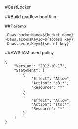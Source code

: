 #CastLocker

##Build
gradlew bootRun

##Params
```
-Daws.bucketName=${bucket name}
-Daws.accessKeyId=${access key}
-Daws.secretKey=${secret key}
```

##AWS
IAM used policy
```
{
    "Version": "2012-10-17",
    "Statement": [
        {
            "Effect": "Allow",
            "Action": "s3:*",
            "Resource": "*"
        },
        {
            "Effect": "Allow",
            "Action": "sts:*",
            "Resource": "*"
        }
    ]
}
```
